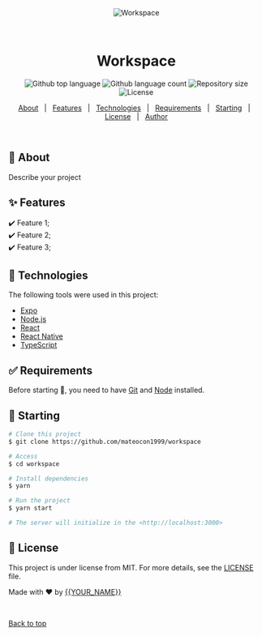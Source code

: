 <div align="center" id="top"> 
  <img src="./.github/app.gif" alt="Workspace" />

  &#xa0;

  <!-- <a href="https://workspace.netlify.app">Demo</a> -->
</div>

<h1 align="center">Workspace</h1>

<p align="center">
  <img alt="Github top language" src="https://img.shields.io/github/languages/top/mateocon1999/workspace?color=56BEB8">

  <img alt="Github language count" src="https://img.shields.io/github/languages/count/mateocon1999/workspace?color=56BEB8">

  <img alt="Repository size" src="https://img.shields.io/github/repo-size/mateocon1999/workspace?color=56BEB8">

  <img alt="License" src="https://img.shields.io/github/license/mateocon1999/workspace?color=56BEB8">

  <!-- <img alt="Github issues" src="https://img.shields.io/github/issues/mateocon1999/workspace?color=56BEB8" /> -->

  <!-- <img alt="Github forks" src="https://img.shields.io/github/forks/mateocon1999/workspace?color=56BEB8" /> -->

  <!-- <img alt="Github stars" src="https://img.shields.io/github/stars/mateocon1999/workspace?color=56BEB8" /> -->
</p>

<!-- Status -->

<!-- <h4 align="center"> 
	🚧  Workspace 🚀 Under construction...  🚧
</h4> 

<hr> -->

<p align="center">
  <a href="#dart-about">About</a> &#xa0; | &#xa0; 
  <a href="#sparkles-features">Features</a> &#xa0; | &#xa0;
  <a href="#rocket-technologies">Technologies</a> &#xa0; | &#xa0;
  <a href="#white_check_mark-requirements">Requirements</a> &#xa0; | &#xa0;
  <a href="#checkered_flag-starting">Starting</a> &#xa0; | &#xa0;
  <a href="#memo-license">License</a> &#xa0; | &#xa0;
  <a href="https://github.com/mateocon1999" target="_blank">Author</a>
</p>

<br>

## :dart: About ##

Describe your project

## :sparkles: Features ##

:heavy_check_mark: Feature 1;\
:heavy_check_mark: Feature 2;\
:heavy_check_mark: Feature 3;

## :rocket: Technologies ##

The following tools were used in this project:

- [Expo](https://expo.io/)
- [Node.js](https://nodejs.org/en/)
- [React](https://pt-br.reactjs.org/)
- [React Native](https://reactnative.dev/)
- [TypeScript](https://www.typescriptlang.org/)

## :white_check_mark: Requirements ##

Before starting :checkered_flag:, you need to have [Git](https://git-scm.com) and [Node](https://nodejs.org/en/) installed.

## :checkered_flag: Starting ##

```bash
# Clone this project
$ git clone https://github.com/mateocon1999/workspace

# Access
$ cd workspace

# Install dependencies
$ yarn

# Run the project
$ yarn start

# The server will initialize in the <http://localhost:3000>
```

## :memo: License ##

This project is under license from MIT. For more details, see the [LICENSE](LICENSE.md) file.


Made with :heart: by <a href="https://github.com/mateocon1999" target="_blank">{{YOUR_NAME}}</a>

&#xa0;

<a href="#top">Back to top</a>
